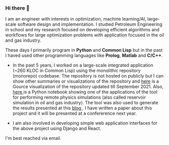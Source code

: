 ### Hi there 👋

I am an engineer with interests in optimization, machine learning/AI, large-scale software design and implementation. I studied Petroleum Engineering in school and my research focused on developing efficient algorithms and workflows for large optimization problems with application focused in the oil and gas industry. 

These days I primarily program in **Python** and **Common Lisp** but in the past I haved used other programming languages like **Prolog**, **Matlab** and **C/C++**.

- In the past 5 years, I worked on a large-scale integrated application (~260 KLOC in Common Lisp) using the monolithic repository (monorepo) codebase. The repository is not hosted on publicly but I can show other summaries or visualizations of the repository and <a href="https://youtu.be/9MBzpy3MYfs">here</a> is a Gource visualization of the repository updated till September 2021. Also, <a href="https://github.com/jeosol/aiml/blob/main/remote_simulation_analysis.ipynb"> here </a> is a Python notebook showing one of the applications of the tool for performing remote physics simulations (also called reservoir simulation in oil and gas industry). The tool was also used to generate the results presented at this <a href="http://onwunalu.com/petroleum/"> blog </a>. I have written a paper about this project and it will be presented  at a confererence next year.

- I am also involved in developing simple web application interfaces for the above project using Django and React. 

I'm best reached via email. 

<!--
**jeosol/jeosol** is a ✨ _special_ ✨ repository because its `README.md` (this file) appears on your GitHub profile.

Here are some ideas to get you started:

- 🔭 I’m currently working on ...
- 🌱 I’m currently learning ...
- 👯 I’m looking to collaborate on ...
- 🤔 I’m looking for help with ...
- 💬 Ask me about ...
- 📫 How to reach me: ...
- 😄 Pronouns: ...
- ⚡ Fun fact: ...
-->
